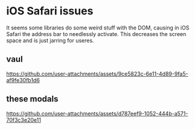 # iOS Safari issues

It seems some libraries do some weird stuff with the DOM, causing in iOS Safari the address bar to needlessly activate. This decreases the screen space and is just jarring for useres.

## vaul

https://github.com/user-attachments/assets/9ce5823c-6e11-4d89-9fa5-af9fe30fb1d6

## these modals

https://github.com/user-attachments/assets/d787eef9-1052-444b-a571-70f3c3e20e11

